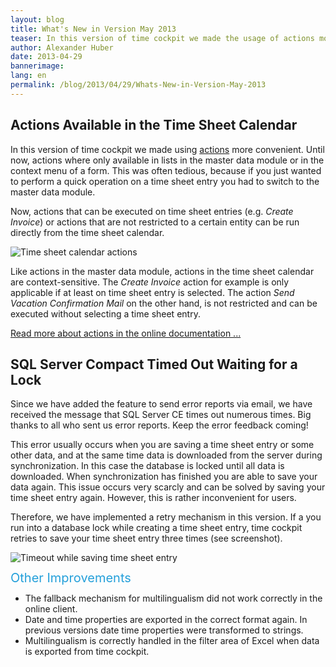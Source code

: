 ```yaml
---
layout: blog
title: What's New in Version May 2013
teaser: In this version of time cockpit we made the usage of actions more convenient. All actions that can be executed on a time sheet are now available from the ribbon menu in the time sheet calendar.
author: Alexander Huber
date: 2013-04-29
bannerimage: 
lang: en
permalink: /blog/2013/04/29/Whats-New-in-Version-May-2013
---
```


<h2 xmlns="http://www.w3.org/1999/xhtml">Actions Available in the Time Sheet Calendar</h2><p xmlns="http://www.w3.org/1999/xhtml">In this version of time cockpit we made using <a href="http://help.timecockpit.com/?topic=html/d11350b0-c965-47bf-8166-5ceda1541dee.htm" title="Actions" target="_blank">actions</a> more convenient. Until now, actions where only available in lists in the master data module or in the context menu of a form. This was often tedious, because if you just wanted to perform a quick operation on a time sheet entry you had to switch to the master data module.</p><p xmlns="http://www.w3.org/1999/xhtml">Now, actions that can be executed on time sheet entries (e.g. <em>Create Invoice</em>) or actions that are not restricted to a certain entity can be run directly from the time sheet calendar. </p><p xmlns="http://www.w3.org/1999/xhtml">
  <img src="{{site.baseurl}}/content/images/blog/2013/04/Time Sheet_2013-04-29_17-25-48.png" alt="Time sheet calendar actions" title="Time sheet calendar actions" />
</p><p xmlns="http://www.w3.org/1999/xhtml">Like actions in the master data module, actions in the time sheet calendar are context-sensitive. The <em>Create Invoice</em> action for example is only applicable if at least on time sheet entry is selected. The action <em>Send Vacation Confirmation Mail</em> on the other hand, is not restricted and can be executed without selecting a time sheet entry.</p><p xmlns="http://www.w3.org/1999/xhtml">
  <a href="http://help.timecockpit.com/?topic=html/d11350b0-c965-47bf-8166-5ceda1541dee.htm" title="Actions" target="_blank">Read more about actions in the online documentation ...</a>
</p><h2 xmlns="http://www.w3.org/1999/xhtml">SQL Server Compact Timed Out Waiting for a Lock</h2><p xmlns="http://www.w3.org/1999/xhtml">Since we have added the feature to send error reports via email, we have received the message that SQL Server CE times out numerous times. Big thanks to all who sent us error reports. Keep the error feedback coming!</p><p xmlns="http://www.w3.org/1999/xhtml">This error usually occurs when you are saving a time sheet entry or some other data, and at the same time data is downloaded from the server during synchronization. In this case the database is locked until all data is downloaded. When synchronization has finished you are able to save your data again. This issue occurs very scarcly and can be solved by saving your time sheet entry again. However, this is rather inconvenient for users.</p><p xmlns="http://www.w3.org/1999/xhtml">Therefore, we have implemented a retry mechanism in this version. If a you run into a database lock while creating a time sheet entry, time cockpit retries to save your time sheet entry three times (see screenshot).</p><p xmlns="http://www.w3.org/1999/xhtml">
  <img src="{{site.baseurl}}/content/images/blog/2013/04/Time Sheet_2013-04-30_09-39-34.png" alt="Timeout while saving time sheet entry" title="Timeout while saving time sheet entry" />
</p><p xmlns="http://www.w3.org/1999/xhtml">
  <span style="color: rgb(37, 160, 218); font-size: 20px; line-height: 20px;" data-mce-style="color: #25a0da; font-size: 20px; line-height: 20px;">Other Improvements</span>
</p><ul xmlns="http://www.w3.org/1999/xhtml">
  <li>The fallback mechanism for multilingualism did not work correctly in the online client.</li>
  <li>Date and time properties are exported in the correct format again. In previous versions date time properties were transformed to strings.</li>
  <li>Multilingualism is correctly handled in the filter area of Excel when data is exported from time cockpit.</li>
</ul>
